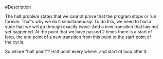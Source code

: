 #Description 

The halt problem states that we cannot prove that the program stops or run forever. That's why we do it simultaneously. To do this, we need to find a state that we will go through exactly twice. And a new transition that has not yet happened. At the point that we have passed 2 times there is a start of loop, the end point of a new transition from this point to the start point of the cycle.

So whare "halt point"? Halt point every where, and start of loop after it. 
